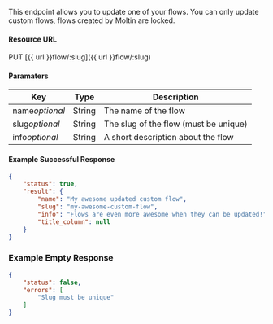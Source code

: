 <!--
@title PUT flow/:slug
@author Moltin Ltd
@description Creates a new flow
@order 15.3

@sidebar 1
@family Flow
@rate No
@auth Yes
@format JSON
@http PUT
@version beta
-->
This endpoint allows you to update one of your flows. You can only update custom flows, flows created by Moltin are locked.


#### Resource URL
PUT [{{ url }}flow/:slug]({{ url }}flow/:slug)


#### Paramaters
Key | Type | Description
--- | ---- | -----------
name*optional* | String | The name of the flow
slug*optional* | String | The slug of the flow (must be unique)
info*optional* | String | A short description about the flow

<!--code-->
#### Example Successful Response
``` json
{
    "status": true,
    "result": {
        "name": "My awesome updated custom flow",
        "slug": "my-awesome-custom-flow",
        "info": "Flows are even more awesome when they can be updated!",
        "title_column": null
    }
}
```


### Example Empty Response
``` json
{
    "status": false,
    "errors": [
        "Slug must be unique"
    ]
}
```
<!--/code-->
